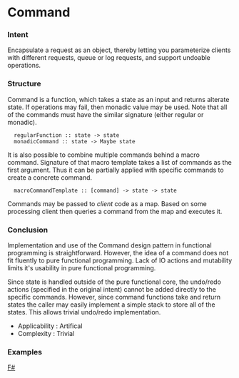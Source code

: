 # Command


### Intent

Encapsulate a request as an object, thereby letting you parameterize clients with different requests, queue or log requests, and support undoable operations.


### Structure

Command is a function, which takes a state as an input and returns alterate state. If operations may fail, then monadic value may be used. Note that all of the commands must have the similar signature (either regular or monadic).

~~~~   
  regularFunction :: state -> state
  monadicCommand :: state -> Maybe state
~~~~

It is also possible to combine multiple commands behind a macro command. Signature of that macro template takes a list of commands as the first argument. Thus it can be partially applied with specific commands to create a concrete command.

~~~~
  macroCommandTemplate :: [command] -> state -> state
~~~~

Commands may be passed to _client_ code as a map. Based on some processing client then queries a command from the map and executes it.


### Conclusion

Implementation and use of the Command design pattern in functional programming is straightforward. However, the idea of a command does not fit fluently to pure functional programming. Lack of IO actions and mutability limits it's usability in pure functional programming. 

Since state is handled outside of the pure functional core, the undo/redo actions (specified in the original intent) cannot be added directly to the specific commands. However, since command functions take and return states the caller may easily implement a simple stack to store all of the states. This allows trivial undo/redo implementation.


- Applicability : Artifical
- Complexity : Trivial


### Examples

[F#](command.fsx)
